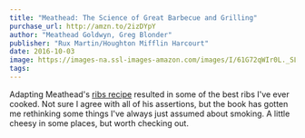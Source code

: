```yaml
---
title: "Meathead: The Science of Great Barbecue and Grilling"
purchase_url: http://amzn.to/2izDYpY
author: "Meathead Goldwyn, Greg Blonder"
publisher: "Rux Martin/Houghton Mifflin Harcourt"
date: 2016-10-03
image: https://images-na.ssl-images-amazon.com/images/I/61G72qWIr0L._SL75_.jpg
tags:
---
```


Adapting Meathead's [ribs recipe](http://amazingribs.com/recipes/porknography/best_BBQ_ribs_ever.html) resulted in some of the best ribs I've ever cooked. Not sure I agree with all of his assertions, but the book has gotten me rethinking some things I've always just assumed about smoking. A little cheesy in some places, but worth checking out.
